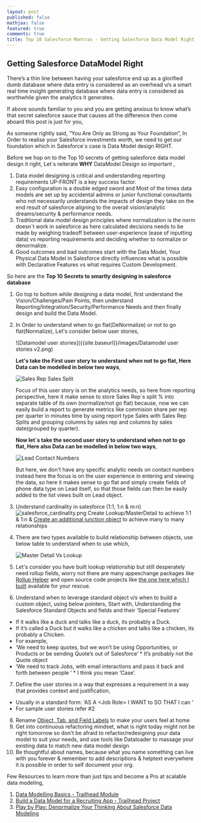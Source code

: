 ```yaml
---
layout: post
published: false
mathjax: false
featured: true
comments: true
title: Top 10 Salesforce Mantras - Getting Salesforce Data Model Right
---
```

## Getting Salesforce DataModel Right

There’s a thin line between having your salesforce end up as a glorified dumb database where data entry is considered as an overhead v/s a smart real time insight generating database where data entry is considered as worthwhile given the analytics it generates.

If above sounds familiar to you and you are getting anxious to know what’s that secret salesforce sauce that causes all the difference then come aboard this post is just for you,

As someone rightly said, “You Are Only as Strong as Your Foundation”, In Order to realise your Salesforce investments worth, we need to get our foundation which in Salesforce\`s case is Data Model design RIGHT.

Before we hop on to the Top 10 secrets of getting salesforce data model design it right, Let\`s reiterate **WHY** DataModel Design so important ,
1. Data model designing is critical and understanding reporting requirements UP-FRONT is a key success factor.
2. Easy configuration is a double edged sword and Most of the times data models are set up by accidental admins or junior functional consultants who not necessarily understands the impacts of design they take on the end result of salesforce aligning to the overall vision/analytic dreams/security & performance needs.
3. Traditional data model design principles where normalization is the norm doesn\`t work in salesforce as here calculated decisions needs to be made by weighing tradeoff between user-experience (ease of inputting data) vs reporting requirements and deciding whether to normalize or denormalize.
4. Good outcomes and bad outcomes start with the Data Model, Your Physical Data Model in Salesforce directly influences what is possible with Declarative Features vs what requires Custom  Development.


So here are the **Top 10 Secrets to smartly designing in salesforce database**

1. Go top to bottom while designing a data model, first understand the Vision/Challenges/Pain Points, then understand Reporting/Integration/Security/Performance Needs and then finally design and build the Data Model.

2. In Order to understand when to go flat(DeNormalize) or not to go flat(Normalize), Let's consider below user stories,

    ![Datamodel user stories]({{site.baseurl}}/images/Datamodel user stories v2.png)

    **Let's take the First user story to understand when not to go flat, Here Data can be modelled in below two ways**,

    ![Sales Rep Sales Split]({{site.baseurl}}/images/Sales_Rep_Sales_Split.png)

    Focus of this user story is on the analytics needs, so here from reporting perspective, here it make sense to store Sales Rep\`s split % into separate table of its own (normalize/not go flat) because, now we can easily build a report to generate metrics like commision share per rep per quarter in minutes time by using report type Sales with Sales Rep Splits and grouping columns by sales rep and columns by sales date(grouped by quarter).

   **Now let\`s take the second user story to understand when not to go flat, Here also Data can be modelled in below two ways**,

    ![Lead Contact Numbers]({{site.baseurl}}/images/Lead_Contact_Numbers.png)

    But here, we don't have any specific analytic needs on contact numbers instead here the focus is on the user experience in entering and viewing the data, so here it makes sense to go flat and simply create fields of phone data type on Lead itself, so that those fields can then be easily added to the list views built on Lead object.

3. Understand cardinality in salesforce (1:1, 1:n & m:n)
    ![salesforce_cardinality.png]({{site.baseurl}}/images/salesforce_cardinality.png)
    Create Lookup/MasterDetail to achieve 1:1 & 1:n & [Create an additional junction object](https://developer.salesforce.com/docs/atlas.en-us.fundamentals.meta/fundamentals/adg_relationships_many_relationship.htm) to achieve many to many relationships
    
4. There are two types available to build relationship between objects, use below table to understand when to use which,

    ![Master Detail Vs Lookup]({{site.baseurl}}/images/Master_detail_vs_lookup.png)

5. Let's consider you have built lookup relationship but still desperately need rollup fields, worry not there are many appexchange packages like [Rollup Helper](https://appexchange.salesforce.com/appxListingDetail?listingId=a0N30000009i3UpEAI) and open source code projects like [the one here which I built](https://struckbylightning.github.io/2018/05/apex/freebies/define-rollup-fields-for-lookup-relationships-in-custom-metadata) available for your rescue.

6. Understand when to leverage standard object v/s when to build a custom object, using below pointers,
Start with, Understanding the Salesforce Standard Objects and fields and their ‘Special Features’
  * If it walks like a duck and talks like a duck, its probably a Duck.
  * If it’s called a Duck but it walks like a chicken and talks like a chicken, its  probably a Chicken.
  * For example,
   * ‘We need to keep quotes, but we won’t be using Opportunities, or  Products or be sending Quote’s out of Salesforce’
    * It’s probably not the Quote object
   * ‘We need to track Jobs, with email interactions and pass it back and forth between people ’
    * I think you mean ‘Case’.

7. Define the user stories in a way that expresses a requirement in a way that provides context and justification,
  * Usually in a standard form: ‘AS A \<Job Role\> I WANT to <some business process> SO THAT I can <achieve  some outcome>’
  * For sample user stories refer #2
8. Rename [Object, Tab, and Field Labels](https://help.salesforce.com/articleView?id=customize_rename.htm&r=https%3A%2F%2Fwww.google.com.au%2F&type=5) to make your users feel at home 
9. Get into continuous refactoring mindset, what is right today might not be right tomorrow so don't be afraid to refactor/redesigning your data model to suit your needs, and use tools like Dataloader to massage your existing data to match new data model design
10. Be thoughtful about names, because what you name something can live with you forever \& remember to add descriptions & helptext everywhere it is possible in order to self document your org.


Few Resources to learn more than just tips and become a Pro at scalable data modeling,
1. [Data Modelling Basics - Trailhead Module](https://trailhead.salesforce.com/en/modules/data_modeling)
2. [Build a Data Model for a Recruiting App - Trailhead Project](https://trailhead.salesforce.com/en/projects/build-a-data-model-for-a-recruiting-app)
3. [Play by Play: Denormalize Your Thinking About Salesforce Data Modeling](https://app.pluralsight.com/player?course=play-by-play-denormalize-thinking-salesforce-data-modeling&author=don-robins&name=5b27875e-f42e-45e7-9e78-65a1810ca266&clip=1&mode=live)
